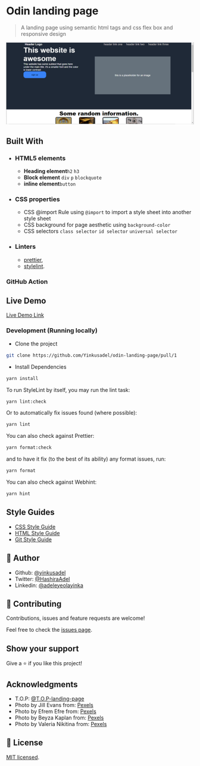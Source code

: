 # Odin landing page

> A landing page using semantic html tags and css flex box and responsive design

![screenshot](./app_screenshot.png)

## Built With

- ### HTML5 elements
  - **Heading element**`h2` `h3`
  - **Block element** `div` `p` `blockquote`
  - **inline element**`button`
- ### CSS properties
  - CSS @import Rule using `@import` to import a style sheet into another style sheet
  - CSS background for page aesthetic using `background-color`
  - CSS selectors `class selector` `id selector` `universal selector`
- ### Linters
  - [prettier](prettier),
  - [stylelint](stylelint).

### GitHub Action

## Live Demo

[Live Demo Link](https://yinkusadel-top-landing-page.netlify.app)

### Development (Running locally)

- Clone the project

```bash
git clone https://github.com/Yinkusadel/odin-landing-page/pull/1

```

- Install Dependencies

```bash
yarn install
```

To run StyleLint by itself, you may run the lint task:

```bash
yarn lint:check
```

Or to automatically fix issues found (where possible):

```bash
yarn lint
```

You can also check against Prettier:

```bash
yarn format:check
```

and to have it fix (to the best of its ability) any format issues, run:

```bash
yarn format
```

You can also check against Webhint:

```bash
yarn hint
```

## Style Guides

- [CSS Style Guide](http://udacity.github.io/frontend-nanodegree-styleguide/css.html)
- [HTML Style Guide](http://udacity.github.io/frontend-nanodegree-styleguide/index.html)
- [Git Style Guide](https://udacity.github.io/git-styleguide/)

## 👤 Author

- Github: [@yinkusadel](https://github.com/yinkusadel)
- Twitter: [@HashiraAdel](https://twitter.com/HashiraAdel)
- Linkedin: [@adeleyeolayinka](https://www.linkedin.com/in/adeleye-olayinka/)

## 🤝 Contributing

Contributions, issues and feature requests are welcome!

Feel free to check the [issues page](../../issues).

## Show your support

Give a ⭐️ if you like this project!

## Acknowledgments

- T.O.P: [@T.O.P-landing-page](https://www.theodinproject.com/lessons/foundations-landing-page)
- Photo by Jill Evans from: [Pexels](https://www.pexels.com/photo/landscape-photography-of-cliff-3539517/)
- Photo by Efrem Efre from: [Pexels](https://www.pexels.com/photo/yellow-foldable-chairs-and-tables-on-the-concrete-pavement-13762172/)
- Photo by Beyza Kaplan from: [Pexels](https://www.pexels.com/photo/entrance-to-a-building-13475585/)
- Photo by Valeria Nikitina from: [Pexels](https://www.pexels.com/photo/a-door-to-a-building-9678168/)

## 📝 License

[MIT licensed](./LICENSE).
